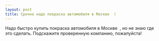 ```yaml
---
layout: post 
title: Срочно надо покраска автомобиля в Москве ‌ ‌! 
--- 
```

Надо быстро купить покраска автомобиля в Москве ‌ ‌, но не знаю где это сделать. Подскажите проверенную компанию, пожалуйста!
